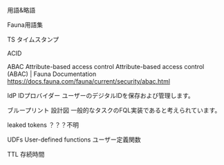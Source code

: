 用語&略語

Fauna用語集

TS
タイムスタンプ

ACID

ABAC
Attribute-based access control
Attribute-based access control (ABAC) | Fauna Documentation
https://docs.fauna.com/fauna/current/security/abac.html

IdP
IDプロバイダー
ユーザーのデジタルIDを保存および管理します。

ブループリント
設計図
一般的なタスクのFQL実装であると考えられています。

leaked tokens
？？？不明

UDFs
User-defined functions
ユーザー定義関数

TTL
存続時間











